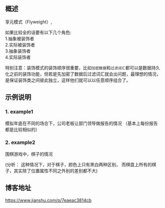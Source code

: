 ## 概述 

享元模式（Flyweight）,

如果比较全的话要有以下几个角色:  <br/>
1.抽象被装饰者 <br/>
2.实际被装饰者 <br/>
3.抽象装饰者 <br/>
4.实际装饰者 <br/>

特别注意：装饰模式的装饰顺序很重要，比如`加密数据`和`过滤词汇`都可以是数据持久化之前的装饰功能，但若是先加密了数据后过滤词汇就会出问题，最理想的情况，是保证装饰类之间彼此独立，这样他们就可以以任意顺序组合了。


## 示例说明

### 1. example1
模拟年底在不同的场合下，公司老板让部门领导做报告的情况
（基本上每份报告都是比较相似的） 


### 2. example2
围棋游戏中，棋子的情况

(分析： 这种情况下，对于棋子，颜色上只有黑白两种区别，
而棋盘上所有的棋子，其实除了位置属性不同之外别的差别都不大)


## 博客地址
https://www.jianshu.com/p/7eaeac3814cb



